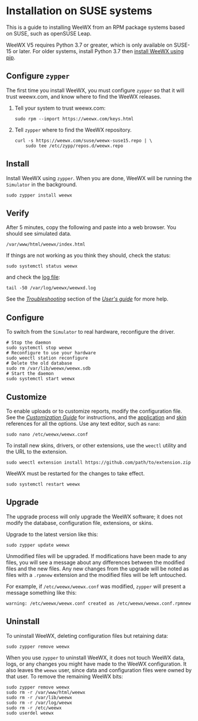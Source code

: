 # Installation on SUSE systems 

This is a guide to installing WeeWX from an RPM package systems based on SUSE,
such as openSUSE Leap.

WeeWX V5 requires Python 3.7 or greater, which is only available on SUSE-15 or
later.  For older systems, install Python 3.7 then
[install WeeWX using pip](pip.md).


## Configure `zypper`

The first time you install WeeWX, you must configure `zypper` so that it will
trust weewx.com, and know where to find the WeeWX releases.

1. Tell your system to trust weewx.com:

    ```{.shell .copy}
    sudo rpm --import https://weewx.com/keys.html
    ```

2. Tell `zypper` where to find the WeeWX repository.

    ```{.shell .copy}
    curl -s https://weewx.com/suse/weewx-suse15.repo | \
        sudo tee /etc/zypp/repos.d/weewx.repo
    ```


## Install

Install WeeWX using `zypper`. When you are done, WeeWX will be running the
`Simulator` in the background.

```{.shell .copy}
sudo zypper install weewx
```


## Verify

After 5 minutes, copy the following and paste into a web browser. You should
see simulated data.

```{.copy}
/var/www/html/weewx/index.html
```

If things are not working as you think they should, check the status:
```{.shell .copy}
sudo systemctl status weewx
```
and check the [log file](../usersguide/running.md#monitoring-weewx):
```{.shell .copy}
tail -50 /var/log/weewx/weewxd.log
```
See the [*Troubleshooting*](../usersguide/troubleshooting/what-to-do.md)
section of the [*User's guide*](../users/guide/introduction.md) for more help.


## Configure

To switch from the `Simulator` to real hardware, reconfigure the driver.

```{.shell .copy}
# Stop the daemon
sudo systemctl stop weewx
# Reconfigure to use your hardware
sudo weectl station reconfigure
# Delete the old database
sudo rm /var/lib/weewx/weewx.sdb
# Start the daemon
sudo systemctl start weewx
```


## Customize

To enable uploads or to customize reports, modify the configuration file.
See the [*Customization Guide*](../custom/introduction.md) for instructions,
and the [application](../reference/weewx-options/introduction.md) and
[skin](../reference/skin-options/introduction.md) references for all
the options. Use any text editor, such as `nano`:

```{.shell .copy}
sudo nano /etc/weewx/weewx.conf
```

To install new skins, drivers, or other extensions, use the `weectl` utility
and the URL to the extension.

```{.copy}
sudo weectl extension install https://github.com/path/to/extension.zip
```

WeeWX must be restarted for the changes to take effect.
```{.shell .copy}
sudo systemctl restart weewx
```


## Upgrade

The upgrade process will only upgrade the WeeWX software; it does not modify
the database, configuration file, extensions, or skins.

Upgrade to the latest version like this:
```{.shell .copy}
sudo zypper update weewx
```

Unmodified files will be upgraded. If modifications have been made to any
files, you will see a message about any differences between the modified
files and the new files. Any new changes from the upgrade will be noted as
files with a `.rpmnew` extension and the modified files will be left untouched.

For example, if `/etc/weewx/weewx.conf` was modified, `zypper` will present a
message something like this:

```
warning: /etc/weewx/weewx.conf created as /etc/weewx/weewx.conf.rpmnew
```


## Uninstall

To uninstall WeeWX, deleting configuration files but retaining data:

```{.shell .copy}
sudo zypper remove weewx
```

When you use `zypper` to uninstall WeeWX, it does not touch WeeWX data, logs,
or any changes you might have made to the WeeWX configuration.  It also leaves
the `weewx` user, since data and configuration files were owned by that user.
To remove the remaining WeeWX bits:

```{.shell .copy}
sudo zypper remove weewx
sudo rm -r /var/www/html/weewx
sudo rm -r /var/lib/weewx
sudo rm -r /var/log/weewx
sudo rm -r /etc/weewx
sudo userdel weewx
```
